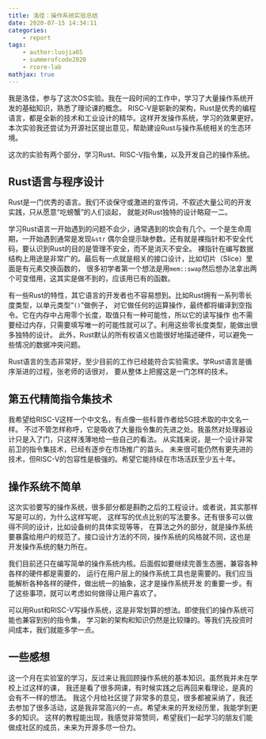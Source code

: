```yaml
---
title: 洛佳：操作系统实验总结
date: 2020-07-15 14:34:11
categories:
	- report
tags:
	- author:luojia65
	- summerofcode2020
	- rcore-lab
mathjax: true
---
```

我是洛佳，参与了这次OS实验。我在一段时间的工作中，学习了大量操作系统开发的基础知识，熟悉了理论课的概念。
RISC-V是崭新的架构，Rust是优秀的编程语言，都是全新的技术和工业设计的精华。这样开发操作系统，学习的效果更好。
本次实验我还尝试为开源社区提出意见，帮助建设Rust与操作系统相关的生态环境。
<!-- more -->

这次的实验有两个部分，学习Rust、RISC-V指令集，以及开发自己的操作系统。

## Rust语言与程序设计

Rust是一门优秀的语言。我们不谈保守或激进的宣传词，不叙述大量公司的开发实践，只从愿意“吃螃蟹”的人们谈起，
就能对Rust独特的设计略窥一二。

学习Rust语言一开始遇到的问题不会少，通常遇到的坎会有几个。一个是生命周期，一开始遇到通常是发现`&str`
偶尔会提示缺参数。还有就是裸指针和不安全代码，要认识到Rust的目的是管理不安全，而不是消灭不安全。
裸指针在编写数据结构上用途是非常广的。最后有一点就是相关的接口设计，比如切片（Slice）里面是有元素交换函数的，
很多初学者第一个想法是用`mem::swap`然后想办法拿出两个可变借用，这其实是做不到的，应该用已有的函数。

有一些Rust的特性，其它语言的开发者也不容易想到。比如Rust拥有一系列零长度类型，以单元类型“`()`”做例子，
对它做任何的运算操作，最终都将编译到空指令。它在内存中占用零个长度，取值只有一种可能性，所以它的读写操作
也不需要经过内存，只需要填写唯一的可能性就可以了。利用这些零长度类型，能做出很多独特的设计。
此外，Rust默认的所有权语义也能很好地描述硬件，可以避免一些情况的数据冲突问题。

Rust语言的生态非常好，至少目前的工作已经能符合实验需求。学Rust语言是循序渐进的过程，张老师的话很对，
要从整体上把握这是一门怎样的技术。

## 第五代精简指令集技术

我希望给RISC-V这样一个中文名，有点像一些科普作者给5G技术取的中文名一样。
不过不管怎样称呼，它是吸收了大量指令集的先进之处。我虽然对处理器设计只是入了门，只这样浅薄地给一些自己的看法。
从实践来说，是一个设计非常前卫的指令集技术，已经有逐步在市场推广的苗头。
未来很可能仍然有更先进的技术，但RISC-V的包容性是极强的。希望它能持续在市场活跃至少五十年。

## 操作系统不简单

这次实验要写的操作系统，很多部分都是斟酌之后的工程设计。或者说，其实那样写是可以的，为什么这样写呢，
这样写的优点比别的写法要多。还有很多可以做得不同的设计，比如设备树的具体实现等等，
在算法之外的部分，就是操作系统要暴露给用户的规范了。接口设计方法的不同，操作系统的风格就不同，这也是
开发操作系统的魅力所在。

我们目前还只在编写简单的操作系统内核。后面假如要继续完善生态圈，兼容各种各样的硬件都是需要的，
运行在用户层上的操作系统工具也是需要的。我们应当能解析各种各样的硬件，做出统一的抽象，这才是操作系统开发
的重要一步。有了这些事项，就可以考虑如何做得让用户喜欢了。

可以用Rust和RISC-V写操作系统，这是非常划算的想法。即使我们的操作系统可能也兼容到别的指令集，
学习新的架构和知识仍然是比较赚的。等我们先投资时间成本，我们就能多学一点。

## 一些感想

这一个月在实验室的学习，反过来让我回顾操作系统的基本知识。虽然我并未在学校上过这样的课，
我还是看了很多网课，有时候实践之后再回来看理论，是真的会有不一样的想法。
我这个月给社区提了非常多的意见，很多都被采纳了，我还去参加了很多活动，这是我非常高兴的一点。希望未来的开发经历里，我能学到更多的知识。
这样的教程能出现，我感觉非常赞同，希望我们一起学习的朋友们能做成社区的成员，未来为开源多尽一份力。
